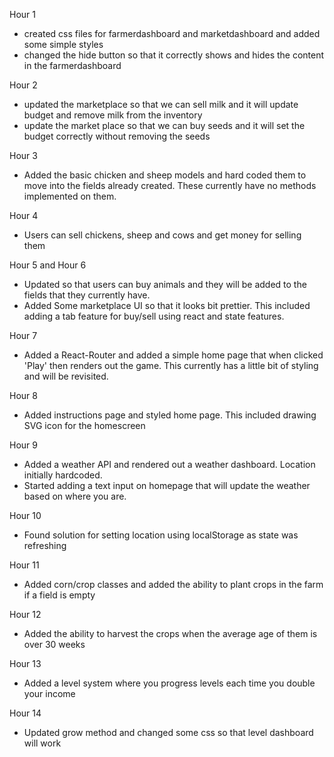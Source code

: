 Hour 1 
- created css files for farmerdashboard and marketdashboard and added some simple styles
- changed the hide button so that it correctly shows and hides the content in the farmerdashboard

Hour 2
- updated the marketplace so that we can sell milk and it will update budget and remove milk from the inventory
- update the market place so that we can buy seeds and it will set the budget correctly without removing the seeds

Hour 3 
- Added the basic chicken and sheep models and hard coded them to move into the fields already created. These currently have no methods implemented on them.

Hour 4
- Users can sell chickens, sheep and cows and get money for selling them

Hour 5 and Hour 6 
- Updated so that users can buy animals and they will be added to the fields that they currently have. 
- Added Some marketplace UI so that it looks bit prettier. This included adding a tab feature for buy/sell using react and state features.

Hour 7 
- Added a React-Router and added a simple home page that when clicked 'Play' then renders out the game. This currently has a little bit of styling and will be revisited.

Hour 8 
- Added instructions page and styled home page. This included drawing SVG icon for the homescreen

Hour 9  
- Added a weather API and rendered out a weather dashboard. Location initially hardcoded. 
- Started adding a text input on homepage that will update the weather based on where you are.  

Hour 10
- Found solution for setting location using localStorage as state was refreshing

Hour 11 
- Added corn/crop classes and added the ability to plant crops in the farm if a field is empty

Hour 12 
- Added the ability to harvest the crops when the average age of them is over 30 weeks

Hour 13 
- Added a level system where you progress levels each time you double your income 

Hour 14 
- Updated grow method and changed some css so that level dashboard will work